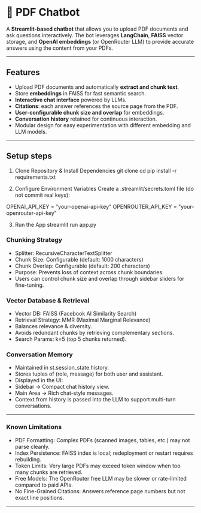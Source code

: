 # 📄 PDF Chatbot

A **Streamlit-based chatbot** that allows you to upload PDF documents and ask questions interactively. The bot leverages **LangChain**, **FAISS** vector storage, and **OpenAI embeddings** (or OpenRouter LLM) to provide accurate answers using the content from your PDFs.

---

## Features

- Upload PDF documents and automatically **extract and chunk text**.
- Store **embeddings** in FAISS for fast semantic search.
- **Interactive chat interface** powered by LLMs.
- **Citations**: each answer references the source page from the PDF.
- **User-configurable chunk size and overlap** for embeddings.
- **Conversation history** retained for continuous interaction.
- Modular design for easy experimentation with different embedding and LLM models.

---

## Setup steps
1. Clone Repository & Install Dependencies
git clone <your-repo-url>
cd <your-repo-folder>
pip install -r requirements.txt

2. Configure Environment Variables
Create a .streamlit/secrets.toml file (do not commit real keys):

OPENAI_API_KEY = "your-openai-api-key"
OPENROUTER_API_KEY = "your-openrouter-api-key"

3. Run the App
streamlit run app.py

### Chunking Strategy

- Splitter: RecursiveCharacterTextSplitter
- Chunk Size: Configurable (default: 1000 characters)
- Chunk Overlap: Configurable (default: 200 characters)
- Purpose: Prevents loss of context across chunk boundaries.
- Users can control chunk size and overlap through sidebar sliders for fine-tuning.

### Vector Database & Retrieval

- Vector DB: FAISS (Facebook AI Similarity Search)
- Retrieval Strategy: MMR (Maximal Marginal Relevance)
- Balances relevance & diversity.
- Avoids redundant chunks by retrieving complementary sections.
- Search Params: k=5 (top 5 chunks returned).

### Conversation Memory

- Maintained in st.session_state.history.
- Stores tuples of (role, message) for both user and assistant.
- Displayed in the UI:
- Sidebar → Compact chat history view.
- Main Area → Rich chat-style messages.
- Context from history is passed into the LLM to support multi-turn conversations.

---

### Known Limitations

- PDF Formatting: Complex PDFs (scanned images, tables, etc.) may not parse cleanly.
- Index Persistence: FAISS index is local; redeployment or restart requires rebuilding.
- Token Limits: Very large PDFs may exceed token window when too many chunks are retrieved.
- Free Models: The OpenRouter free LLM may be slower or rate-limited compared to paid APIs.
- No Fine-Grained Citations: Answers reference page numbers but not exact line positions.

---